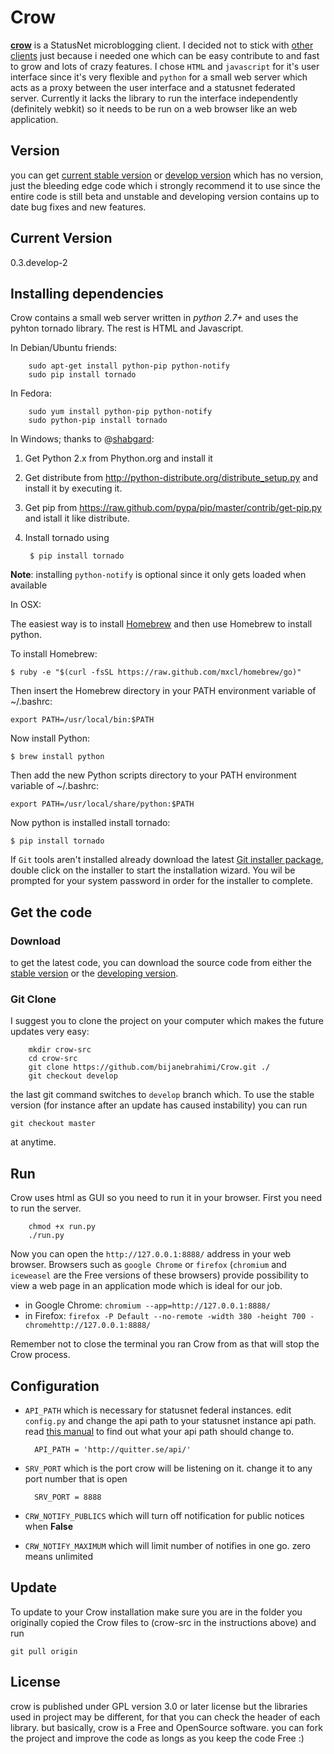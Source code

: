 Crow
====
[**crow**](https://github.com/bijanebrahimi/crow) is a StatusNet microblogging client. I decided not to stick with [other clients](http://federation.skilledtests.com/Statusnet_clients.html) just because i needed one which can be easy contribute to and fast to grow and lots of crazy features. I chose `HTML` and `javascript` for it's user interface since it's very flexible and `python` for a small web server which acts as a proxy between the user interface and a statusnet federated server. Currently it lacks the library to run the interface independently (definitely webkit) so it needs to be run on a web browser like an web application.

Version
---------------
you can get [current stable version](https://github.com/bijanebrahimi/crow) or [develop version](https://github.com/bijanebrahimi/crow/tree/develop) which has no version, just the bleeding edge code which i strongly recommend it to use since the entire code is still beta and unstable and developing version contains up to date bug fixes and new features.


Current Version
---------------
0.3.develop-2


Installing dependencies
---------------

Crow contains a small web server written in *python 2.7+* and uses the pyhton tornado library.  The rest is HTML and Javascript.

In Debian/Ubuntu friends:

        sudo apt-get install python-pip python-notify
        sudo pip install tornado

In Fedora:

        sudo yum install python-pip python-notify
        sudo python-pip install tornado

In Windows; thanks to @[shabgard](http://quitter.se/shabgard):

1. Get Python 2.x from Phython.org and install it
2. Get distribute from http://python-distribute.org/distribute_setup.py and install it by executing it.
3. Get pip from https://raw.github.com/pypa/pip/master/contrib/get-pip.py and istall it like distribute.
4. Install tornado using 

        $ pip install tornado

**Note**: installing `python-notify` is optional since it only gets loaded when available

In OSX:

The easiest way is to install [Homebrew](http://brew.sh/) and then use Homebrew to install python. 

To install Homebrew: 

	$ ruby -e "$(curl -fsSL https://raw.github.com/mxcl/homebrew/go)"

Then insert the Homebrew directory in your PATH environment variable of  ~/.bashrc:

	export PATH=/usr/local/bin:$PATH

Now install Python:

	$ brew install python

Then add the new Python scripts directory to your PATH environment variable of  ~/.bashrc:

	export PATH=/usr/local/share/python:$PATH

Now python is installed install tornado: 

	$ pip install tornado

If `Git` tools aren't installed already download the latest [Git installer package](http://code.google.com/p/git-osx-installer/downloads/list?can=3), double click on the installer to start the installation wizard. You wil be prompted for your system password in order for the installer to complete.


Get the code
---------------

### Download

to get the latest code, you can download the source code from either the [stable version](https://github.com/bijanebrahimi/crow) or the [developing version](https://github.com/bijanebrahimi/crow/tree/develop).

### Git Clone

I suggest you to clone the project on your computer which makes the future updates very easy:

        mkdir crow-src
        cd crow-src
        git clone https://github.com/bijanebrahimi/Crow.git ./
        git checkout develop

the last git command switches to `develop` branch which. To use the stable version (for instance after an update has caused instability) you can run

	git checkout master 

at anytime.


Run
---------------

Crow uses html as GUI so you need to run it in your browser. 
First you need to run the server.

        chmod +x run.py
        ./run.py

Now you can open the `http://127.0.0.1:8888/` address in your web browser. Browsers such as `google Chrome` or `firefox`
(`chromium` and `iceweasel` are the Free versions of these browsers) provide possibility to
view a web page in an application mode which is ideal for our job.

* in Google Chrome: `chromium --app=http://127.0.0.1:8888/`
* in Firefox: `firefox -P Default --no-remote -width 380 -height 700 -chromehttp://127.0.0.1:8888/`

Remember not to close the terminal you ran Crow from as that will stop the Crow process.


Configuration
---------------

* `API_PATH` which is necessary for statusnet federal instances.
edit `config.py` and change the api path to your statusnet instance api path.
read [this manual](http://status.net/wiki/API_discovery) to find out what your api path should change to.

        API_PATH = 'http://quitter.se/api/'

* `SRV_PORT` which is the port crow will be listening on it. change it to
any port number that is open

        SRV_PORT = 8888

* `CRW_NOTIFY_PUBLICS` which will turn off notification for public notices when **False**

* `CRW_NOTIFY_MAXIMUM` which will limit number of notifies in one go. zero means unlimited


Update
---------------

To update to your Crow installation make sure you are in the folder you originally copied the Crow files to (crow-src in the instructions above) and run

	git pull origin


License
---------------
crow is published under GPL version 3.0 or later license but the libraries
used in project may be different, for that you can check the header of each
library. but basically, crow is a Free and OpenSource software. you can fork
the project and improve the code as longs as you keep the code Free :)
